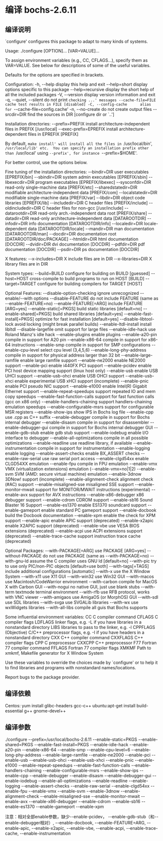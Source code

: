# 编译 bochs-2.6.11
## 编译说明
`configure' configures this package to adapt to many kinds of systems.

Usage: ./configure [OPTION]... [VAR=VALUE]...

To assign environment variables (e.g., CC, CFLAGS...), specify them as
VAR=VALUE.  See below for descriptions of some of the useful variables.

Defaults for the options are specified in brackets.

Configuration:
  -h, --help              display this help and exit
      --help=short        display options specific to this package
      --help=recursive    display the short help of all the included packages
  -V, --version           display version information and exit
  -q, --quiet, --silent   do not print `checking ...' messages
      --cache-file=FILE   cache test results in FILE [disabled]
  -C, --config-cache      alias for `--cache-file=config.cache'
  -n, --no-create         do not create output files
      --srcdir=DIR        find the sources in DIR [configure dir or `..']

Installation directories:
  --prefix=PREFIX         install architecture-independent files in PREFIX
                          [/usr/local]
  --exec-prefix=EPREFIX   install architecture-dependent files in EPREFIX
                          [PREFIX]

By default, `make install' will install all the files in
`/usr/local/bin', `/usr/local/lib' etc.  You can specify
an installation prefix other than `/usr/local' using `--prefix',
for instance `--prefix=$HOME'.

For better control, use the options below.

Fine tuning of the installation directories:
  --bindir=DIR            user executables [EPREFIX/bin]
  --sbindir=DIR           system admin executables [EPREFIX/sbin]
  --libexecdir=DIR        program executables [EPREFIX/libexec]
  --sysconfdir=DIR        read-only single-machine data [PREFIX/etc]
  --sharedstatedir=DIR    modifiable architecture-independent data [PREFIX/com]
  --localstatedir=DIR     modifiable single-machine data [PREFIX/var]
  --libdir=DIR            object code libraries [EPREFIX/lib]
  --includedir=DIR        C header files [PREFIX/include]
  --oldincludedir=DIR     C header files for non-gcc [/usr/include]
  --datarootdir=DIR       read-only arch.-independent data root [PREFIX/share]
  --datadir=DIR           read-only architecture-independent data [DATAROOTDIR]
  --infodir=DIR           info documentation [DATAROOTDIR/info]
  --localedir=DIR         locale-dependent data [DATAROOTDIR/locale]
  --mandir=DIR            man documentation [DATAROOTDIR/man]
  --docdir=DIR            documentation root [DATAROOTDIR/doc/PACKAGE]
  --htmldir=DIR           html documentation [DOCDIR]
  --dvidir=DIR            dvi documentation [DOCDIR]
  --pdfdir=DIR            pdf documentation [DOCDIR]
  --psdir=DIR             ps documentation [DOCDIR]

X features:
  --x-includes=DIR    X include files are in DIR
  --x-libraries=DIR   X library files are in DIR

System types:
  --build=BUILD     configure for building on BUILD [guessed]
  --host=HOST       cross-compile to build programs to run on HOST [BUILD]
  --target=TARGET   configure for building compilers for TARGET [HOST]

Optional Features:
  --disable-option-checking  ignore unrecognized --enable/--with options
  --disable-FEATURE       do not include FEATURE (same as --enable-FEATURE=no)
  --enable-FEATURE[=ARG]  include FEATURE [ARG=yes]
  --enable-static[=PKGS]  build static libraries [default=no]
  --enable-shared[=PKGS]  build shared libraries [default=yes]
  --enable-fast-install[=PKGS]
                          optimize for fast installation [default=yes]
  --disable-libtool-lock  avoid locking (might break parallel builds)
  --enable-ltdl-install   install libltdl
  --disable-largefile     omit support for large files
  --enable-idle-hack                use Roland Mainz's idle hack
  --enable-plugins                  enable plugins
  --enable-a20-pin                  compile in support for A20 pin
  --enable-x86-64                   compile in support for x86-64 instructions
  --enable-smp                      compile in support for SMP configurations
  --enable-cpu-level                select cpu level (3,4,5,6)
  --enable-long-phy-address         compile in support for physical address larger than 32 bit
  --enable-large-ramfile                     enable large ramfile support
  --enable-ne2000                   enable NE2000 support
  --enable-pci                      enable i440FX PCI support
  --enable-pcidev                   enable PCI host device mapping support (linux host only)
  --enable-usb                      enable USB UHCI support
  --enable-usb-ohci                 enable USB OHCI support
  --enable-usb-xhci                 enable experimental USB xHCI support (incomplete)
  --enable-pnic                     enable PCI pseudo NIC support
  --enable-e1000                    enable Intel(R) Gigabit Ethernet support
  --enable-repeat-speedups          support repeated IO and mem copy speedups
  --enable-fast-function-calls      support for fast function calls (gcc on x86 only)
  --enable-handlers-chaining        support handlers-chaining emulation speedups
  --enable-configurable-msrs        support for configurable MSR registers
  --enable-show-ips                 show IPS in Bochs log file
  --enable-cpp                      use .cpp as C++ suffix
  --enable-debugger                 compile in support for Bochs internal debugger
  --enable-disasm                   compile in support for disassembler
  --enable-debugger-gui             compile in support for Bochs internal debugger GUI
  --enable-gdb-stub                 enable gdb stub support
  --enable-iodebug                  enable I/O interface to debugger
  --enable-all-optimizations        compile in all possible optimizations
  --enable-readline                 use readline library, if available
  --enable-instrumentation          compile in support for instrumentation
  --enable-logging                  enable logging
  --enable-assert-checks            enable BX_ASSERT checks
  --enable-raw-serial               use raw serial port access
  --enable-clgd54xx                 enable CLGD54XX emulation
  --enable-fpu                      compile in FPU emulation
  --enable-vmx                      VMX (virtualization extensions) emulation (--enable-vmx=no|1|2)
  --enable-svm                      SVM (AMD: secure virtual machine) emulation
  --enable-3dnow                    3DNow! support (incomplete)
  --enable-alignment-check          alignment check (#AC) support
  --enable-misaligned-sse           misaligned SSE support
  --enable-monitor-mwait            support for MONITOR/MWAIT instructions (experimental)
  --enable-avx                      support for AVX instructions
  --enable-x86-debugger             x86 debugger support
  --enable-cdrom                    CDROM support
  --enable-sb16                     Sound Blaster 16 Support
  --enable-es1370                     enable ES1370 soundcard support
  --enable-gameport                 enable standard PC gameport support
  --enable-docbook                  build the Docbook documentation
  --enable-xpm                      enable the check for XPM support
  --enable-apic                     enable APIC support (deprecated)
  --enable-x2apic                   enable X2APIC support (deprecated)
  --enable-vbe                      use VESA BIOS extensions (deprecated)
  --enable-acpi                     use ACPI extensions support (deprecated)
  --enable-trace-cache              support instruction trace cache (deprecated)

Optional Packages:
  --with-PACKAGE[=ARG]    use PACKAGE [ARG=yes]
  --without-PACKAGE       do not use PACKAGE (same as --with-PACKAGE=no)
  --with-gnu-ld           assume the C compiler uses GNU ld [default=no]
  --with-pic              try to use only PIC/non-PIC objects [default=use
                          both]
  --with-tags[=TAGS]      include additional configurations [automatic]
  --with-x                use the X Window System
  --with-x11                        use X11 GUI
  --with-win32                      use Win32 GUI
  --with-macos                      use Macintosh/CodeWarrior environment
  --with-carbon                     compile for MacOS X with Carbon GUI
  --with-nogui                      no native GUI, just use blank stubs
  --with-term                       textmode terminal environment
  --with-rfb                        use RFB protocol, works with VNC viewer
  --with-amigaos                    use AmigaOS (or MorphOS) GUI
  --with-sdl                        use SDL libraries
  --with-svga                       use SVGALib libraries
  --with-wx                         use wxWidgets libraries
  --with-all-libs                   compile all guis that Bochs supports

Some influential environment variables:
  CC          C compiler command
  CFLAGS      C compiler flags
  LDFLAGS     linker flags, e.g. -L<lib dir> if you have libraries in a
              nonstandard directory <lib dir>
  LIBS        libraries to pass to the linker, e.g. -l<library>
  CPPFLAGS    (Objective) C/C++ preprocessor flags, e.g. -I<include dir> if
              you have headers in a nonstandard directory <include dir>
  CXX         C++ compiler command
  CXXFLAGS    C++ compiler flags
  CPP         C preprocessor
  CXXCPP      C++ preprocessor
  F77         Fortran 77 compiler command
  FFLAGS      Fortran 77 compiler flags
  XMKMF       Path to xmkmf, Makefile generator for X Window System

Use these variables to override the choices made by `configure' or to help
it to find libraries and programs with nonstandard names/locations.

Report bugs to the package provider.
## 编译依赖
Centos: yum install glibc-headers gcc-c++ 
ubuntu:apt-get install build-essential g++ gnome-devel++

## 编译参数
./configure --prefix=/usr/local/bochs-2.6.11  --enable-static=PKGS --enable-shared=PKGS --enable-fast-install=PKGS --enable-idle-hack --enable-a20-pin --enable-x86-64 --enable-smp --enable-cpu-level=6 --enable-long-phy-address --enable-large-ramfile --enable-ne2000 --enable-pci  --enable-usb --enable-usb-ohci --enable-usb-xhci --enable-pnic --enable-e1000 --enable-repeat-speedups --enable-fast-function-calls --enable-handlers-chaining --enable-configurable-msrs --enable-show-ips --enable-cpp --enable-debugger --enable-disasm --enable-debugger-gui --enable-iodebug --enable-all-optimizations --enable-readline --enable-logging --enable-assert-checks --enable-raw-serial --enable-clgd54xx --enable-fpu --enable-vmx --enable-svm --enable-3dnow --enable-alignment-check --enable-misaligned-sse --enable-monitor-mwait --enable-avx --enable-x86-debugger --enable-cdrom --enable-sb16 --enable-es1370 --enable-gameport  --enable-xpm 

注意：相对全部enable参数，缺少--enable-pcidev， --enable-gdb-stub（和--enable-debugger相对）, --enable-docbook, --enable-FEATURE=ARG, --enable-apic, --enable-x2apic, --enable-vbe, --enable-acpi, --enable-trace-cache, --enable-instrumentation